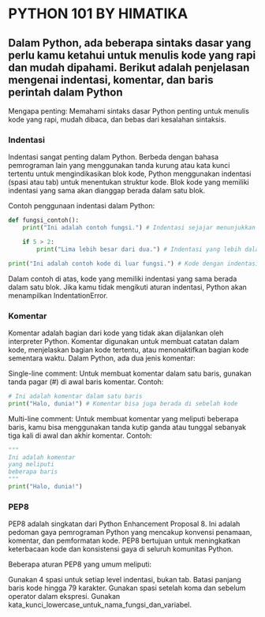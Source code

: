 # PYTHON 101 BY HIMATIKA

## Dalam Python, ada beberapa sintaks dasar yang perlu kamu ketahui untuk menulis kode yang rapi dan mudah dipahami. Berikut adalah penjelasan mengenai indentasi, komentar, dan baris perintah dalam Python

Mengapa penting: Memahami sintaks dasar Python penting untuk menulis kode yang rapi, mudah dibaca, dan bebas dari kesalahan sintaksis.

### Indentasi

Indentasi sangat penting dalam Python. Berbeda dengan bahasa pemrograman lain yang menggunakan tanda kurung atau kata kunci tertentu untuk mengindikasikan blok kode, Python menggunakan indentasi (spasi atau tab) untuk menentukan struktur kode. Blok kode yang memiliki indentasi yang sama akan dianggap berada dalam satu blok.

Contoh penggunaan indentasi dalam Python:

```python
def fungsi_contoh():
    print("Ini adalah contoh fungsi.") # Indentasi sejajar menunjukkan kode dalam blok yang sama

    if 5 > 2:
        print("Lima lebih besar dari dua.") # Indentasi yang lebih dalam menunjukkan blok kode baru

print("Ini adalah contoh kode di luar fungsi.") # Kode dengan indentasi awal berada di luar fungsi
```

Dalam contoh di atas, kode yang memiliki indentasi yang sama berada dalam satu blok. Jika kamu tidak mengikuti aturan indentasi, Python akan menampilkan IndentationError.

### Komentar

Komentar adalah bagian dari kode yang tidak akan dijalankan oleh interpreter Python. Komentar digunakan untuk membuat catatan dalam kode, menjelaskan bagian kode tertentu, atau menonaktifkan bagian kode sementara waktu. Dalam Python, ada dua jenis komentar:

Single-line comment: Untuk membuat komentar dalam satu baris, gunakan tanda pagar (#) di awal baris komentar. Contoh:

```python
# Ini adalah komentar dalam satu baris
print("Halo, dunia!") # Komentar bisa juga berada di sebelah kode
```

Multi-line comment: Untuk membuat komentar yang meliputi beberapa baris, kamu bisa menggunakan tanda kutip ganda atau tunggal sebanyak tiga kali di awal dan akhir komentar. Contoh:

```python
"""
Ini adalah komentar
yang meliputi
beberapa baris
"""
print("Halo, dunia!")
```

### PEP8

PEP8 adalah singkatan dari Python Enhancement Proposal 8. Ini adalah pedoman gaya pemrograman Python yang mencakup konvensi penamaan, komentar, dan pemformatan kode. PEP8 bertujuan untuk meningkatkan keterbacaan kode dan konsistensi gaya di seluruh komunitas Python.

Beberapa aturan PEP8 yang umum meliputi:

Gunakan 4 spasi untuk setiap level indentasi, bukan tab.
Batasi panjang baris kode hingga 79 karakter.
Gunakan spasi setelah koma dan sebelum operator dalam ekspresi.
Gunakan kata_kunci_lowercase_untuk_nama_fungsi_dan_variabel.
